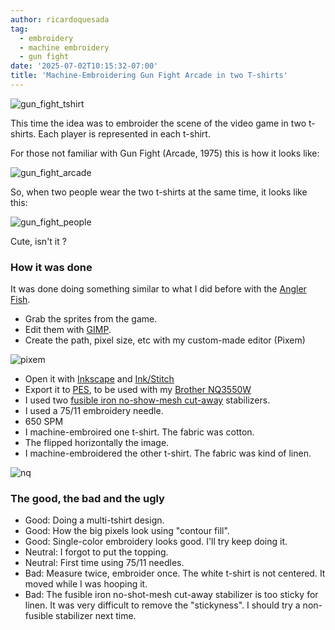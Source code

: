 ```yaml
---
author: ricardoquesada
tag:
  - embroidery
  - machine embroidery
  - gun fight
date: '2025-07-02T10:15:32-07:00'
title: 'Machine-Embroidering Gun Fight Arcade in two T-shirts'
---
```


![gun_fight_tshirt](/images/gun_fight_two_tshirts.jpg)

This time the idea was to embroider the scene of the video game in two t-shirts. Each player is represented in each t-shirt.

For those not familiar with Gun Fight (Arcade, 1975) this is how it looks like:

![gun_fight_arcade](/images/gun_fight_arcade.jpg)

So, when two people wear the two t-shirts at the same time, it looks like this:

![gun_fight_people](/images/gun_fight_people.jpg)

Cute, isn't it ?

### How it was done

It was done doing something similar to what I did before with the [Angler Fish](/posts/embroidery-angler-fish-blinking-led/).

- Grab the sprites from the game.
- Edit them with [GIMP].
- Create the path, pixel size, etc with my custom-made editor (Pixem)

![pixem](/images/gun_fight_pixem.png)

- Open it with [Inkscape][inkscape] and [Ink/Stitch][inkstitch]
- Export it to [PES][pes_file_format], to be used with my [Brother NQ3550W][brother_nq3550w]
- I used two [fusible iron no-show-mesh cut-away][fusible_stabilizer] stabilizers.
- I used a 75/11 embroidery needle.
- 650 SPM
- I machine-embroired one t-shirt. The fabric was cotton.
- The flipped horizontally the image.
- I machine-embroidered the other t-shirt. The fabric was kind of linen.
    
![nq](/images/gun_fight_nq.jpg)


### The good, the bad and the ugly

- Good: Doing a multi-tshirt design.
- Good: How the big pixels look using "contour fill".
- Good: Single-color embroidery looks good. I'll try keep doing it.
- Neutral: I forgot to put the topping.
- Neutral: First time using 75/11 needles.
- Bad: Measure twice, embroider once. The white t-shirt is not centered. It moved while I was hooping it.
- Bad: The fusible iron no-shot-mesh cut-away stabilizer is too sticky for linen. It was very difficult to remove the "stickyness". I should try a non-fusible stabilizer next time.
    

[pes_file_format]: https://docs.fileformat.com/misc/pes/
[brother_nq3550w]: https://www.brother-usa.com/products/nq3550w
[fusible_stabilizer]: https://www.amazon.com/dp/B08D6PMW6C?ref_=pe_386300_442618370_TE_sc_as_ri_0&th=1
[embroidery_topping]: https://www.amazon.com/dp/B0CSBZHXWP?ref=ppx_yo2ov_dt_b_fed_asin_title&th=1
[GIMP]: https://www.gimp.org/
[inkstitch]: https://www.inkstitch.org
[inkscape]: https://www.inkscape.org
[lilypad_arduino]: https://docs.arduino.cc/retired/boards/lilypad-arduino-usb/
[fruit_of_loom]: https://www.fruit.com/


